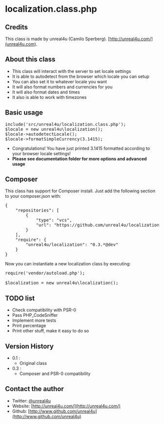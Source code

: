 localization.class.php
======

Credits
--------

This class is made by unreal4u (Camilo Sperberg). [http://unreal4u.com/](unreal4u.com).

About this class
--------

* This class will interact with the server to set locale settings
* It is able to autodetect from the browser which locale you can setup
* You can also set it to whatever locale you want
* It will also format numbers and currencies for you
* It will also format dates and times
* It also is able to work with timezones

Basic usage
----------

<pre>include('src/unreal4u/localization.class.php');
$locale = new unreal4u\localization();
$locale->autodetectLocale();
$locale->formatSimpleCurrency(3.1415);
</pre>

* Congratulations! You have just printed 3.1415 formatted according to your browser locale settings!
* **Please see documentation folder for more options and advanced usage**

Composer
----------

This class has support for Composer install. Just add the following section to your composer.json with:

<pre>
{
    "repositories": [
        {
            "type": "vcs",
            "url": "https://github.com/unreal4u/localization"
        }
    ],
    "require": {
        "unreal4u/localization": "0.3.*@dev"
    }
}
</pre>

Now you can instantiate a new localization class by executing:

<pre>
require('vendor/autoload.php');

$localization = new unreal4u\localization();
</pre>

TODO list
----------

* Check compatibility with PSR-0
* Pass PHP_CodeSniffer
* Implement more tests
* Print percentage
* Print other stuff, make it easy to do so

Version History
----------

* 0.1 :
    * Original class
* 0.3 :
    * Composer and PSR-0 compatibility

Contact the author
-------

* Twitter: [@unreal4u](http://twitter.com/unreal4u)
* Website: [http://unreal4u.com/](http://unreal4u.com/)
* Github:  [http://www.github.com/unreal4u](http://www.github.com/unreal4u)
